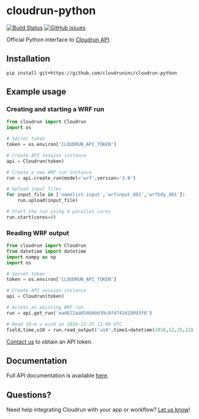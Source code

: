 # cloudrun-python

[![Build Status](https://travis-ci.org/cloudruninc/cloudrun-python.svg?branch=master)](https://travis-ci.org/cloudruninc/cloudrun-python)
[![GitHub issues](https://img.shields.io/github/issues/cloudruninc/cloudrun-python.svg)](https://github.com/cloudruninc/cloudrun-python/issues)

Official Python interface to [Cloudrun API](http://docs.cloudrun.co).

## Installation

```
pip install git+https://github.com/cloudruninc/cloudrun-python
```

## Example usage

### Creating and starting a WRF run

```python
from cloudrun import Cloudrun
import os

# Secret token
token = os.environ['CLOUDRUN_API_TOKEN']

# Create API session instance
api = Cloudrun(token)

# Create a new WRF run instance
run = api.create_run(model='wrf',version='3.9')

# Upload input files
for input_file in ['namelist.input','wrfinput_d01','wrfbdy_d01']:
    run.upload(input_file)

# Start the run using 4 parallel cores
run.start(cores=4) 
```

### Reading WRF output

```python
from cloudrun import Cloudrun
from datetime import datetime
import numpy as np
import os

# Secret token
token = os.environ['CLOUDRUN_API_TOKEN']

# Create API session instance
api = Cloudrun(token)

# Access an existing WRF run
run = api.get_run('ead622aa054040d39c8fd741d19993f0')

# Read 10-m u wind on 2016-12-25 12:00 UTC
field,time,u10 = run.read_output('u10',time1=datetime(2016,12,25,12)
```

[Contact us](mailto:accounts@cloudrun.co) to obtain an API token.

## Documentation

Full API documentation is available [here](http://docs.cloudrun.co).

## Questions?

Need help integrating Cloudrun with your app or workflow?
[Let us know](mailto:hello@cloudrun.co)!
